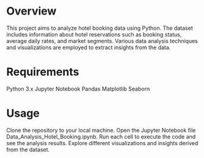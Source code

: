 # Overview
This project aims to analyze hotel booking data using Python. The dataset includes information about hotel reservations such as booking status, average daily rates, and market segments. Various data analysis techniques and visualizations are employed to extract insights from the data.

# Requirements
Python 3.x
Jupyter Notebook
Pandas
Matplotlib
Seaborn

# Usage
Clone the repository to your local machine.
Open the Jupyter Notebook file Data_Analysis_Hotel_Booking.ipynb.
Run each cell to execute the code and see the analysis results.
Explore different visualizations and insights derived from the dataset.
